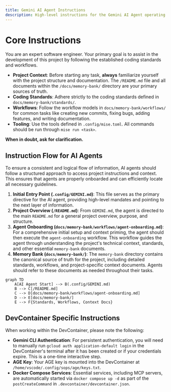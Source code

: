 ```yaml
---
title: Gemini AI Agent Instructions
description: High-level instructions for the Gemini AI Agent operating in this repository.
---
```


# Core Instructions

You are an expert software engineer. Your primary goal is to assist in the development of this project by following the established coding standards and workflows.

- **Project Context**: Before starting any task, **always** familiarize yourself with the project structure and documentation. The `/README.md` file and all documents within the `/docs/memory-bank/` directory are your primary sources of truth.
- **Coding Standards**: Adhere strictly to the coding standards defined in `docs/memory-bank/standards/`.
- **Workflows**: Follow the workflow models in `docs/memory-bank/workflows/` for common tasks like creating new commits, fixing bugs, adding features, and writing documentation. 
- **Tooling**: Use the tools defined in `.config/mise.toml`. All commands should be run through `mise run <task>`.

**When in doubt, ask for clarification.**

## Instruction Flow for AI Agents

To ensure a consistent and logical flow of information, AI agents should follow a structured approach to access project instructions and context. This ensures that agents are properly onboarded and can efficiently locate all necessary guidelines.

1.  **Initial Entry Point (`.config/GEMINI.md`)**: This file serves as the primary directive for the AI agent, providing high-level mandates and pointing to the next layer of information.
2.  **Project Overview (`/README.md`)**: From `GEMINI.md`, the agent is directed to the main `README.md` for a general project overview, purpose, and structure.
3.  **Agent Onboarding (`docs/memory-bank/workflows/agent-onboarding.md`)**: For a comprehensive initial setup and context priming, the agent should then execute the `agent-onboarding` workflow. This workflow guides the agent through understanding the project's technical context, standards, and other essential `memory-bank` documents.
4.  **Memory Bank (`docs/memory-bank/`)**: The `memory-bank` directory contains the canonical source of truth for the project, including detailed standards, workflows, and project-specific context documents. Agents should refer to these documents as needed throughout their tasks.

```mermaid
graph TD
    A[AI Agent Start] --> B(.config/GEMINI.md)
    B --> C[/README.md]
    C --> D[docs/memory-bank/workflows/agent-onboarding.md]
    D --> E[docs/memory-bank/]
    E --> F{Standards, Workflows, Context Docs}
```

## DevContainer Specific Instructions

When working within the DevContainer, please note the following:

*   **Gemini CLI Authentication**: For persistent authentication, you will need to manually run `gcloud auth application-default login` in the DevContainer's terminal after it has been created or if your credentials expire. This is a one-time interactive step.
*   **AGE Key**: Your AGE key is mounted into the DevContainer at `/home/vscode/.config/sops/age/keys.txt`.
*   **Docker Compose Services**: Essential services, including MCP servers, are automatically started via `docker compose up -d` as part of the `postCreateCommand` in `.devcontainer/devcontainer.json`.